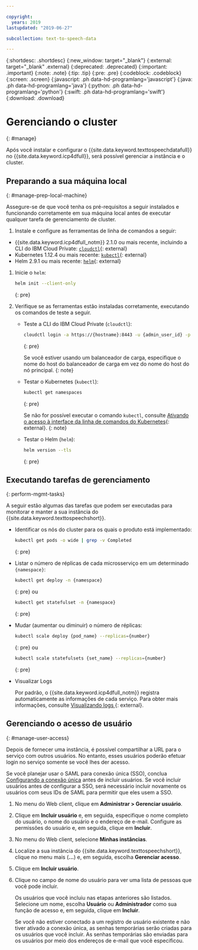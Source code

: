 ```yaml
---

copyright:
  years: 2019
lastupdated: "2019-06-27"

subcollection: text-to-speech-data

---
```


{:shortdesc: .shortdesc}
{:new_window: target="_blank"}
{:external: target="_blank" .external}
{:deprecated: .deprecated}
{:important: .important}
{:note: .note}
{:tip: .tip}
{:pre: .pre}
{:codeblock: .codeblock}
{:screen: .screen}
{:javascript: .ph data-hd-programlang='javascript'}
{:java: .ph data-hd-programlang='java'}
{:python: .ph data-hd-programlang='python'}
{:swift: .ph data-hd-programlang='swift'}
{:download: .download}

# Gerenciando o cluster
{: #manage}

Após você instalar e configurar o {{site.data.keyword.texttospeechdatafull}} no {{site.data.keyword.icp4dfull}}, será possível gerenciar a instância e o cluster.

## Preparando a sua máquina local
{: #manage-prep-local-machine}

Assegure-se de que você tenha os pré-requisitos a seguir instalados e funcionando corretamente em sua máquina local antes de executar qualquer tarefa de gerenciamento de cluster.

1. Instale e configure as ferramentas de linha de comandos a seguir:

  - {{site.data.keyword.icp4dfull_notm}} 2.1.0 ou mais recente, incluindo a CLI do IBM Cloud Private: [`cloudctl`](https://www.ibm.com/support/knowledgecenter/SSBS6K_3.1.2/manage_cluster/install_cli.html){: external}
  - Kubernetes 1.12.4 ou mais recente: [`kubectl`](https://docs-icpdata.mybluemix.net/docs/content/SSQNUZ_current/com.ibm.icpdata.doc/zen/install/kubectl-access.html){: external}
  - Helm 2.9.1 ou mais recente: [`helm`](https://helm.sh){: external}

1.  Inicie o `helm`:
  
    ```bash
    helm init --client-only
    ```
    {: pre}

1.  Verifique se as ferramentas estão instaladas corretamente, executando os comandos de teste a seguir.

    - Teste a CLI do IBM Cloud Private (`cloudctl`):

      ```bash
      cloudctl login -a https://{hostname}:8443 -u {admin_user_id} -p {admin_password}
      ```
      {: pre}
    
      Se você estiver usando um balanceador de carga, especifique o nome do host do balanceador de carga em vez do nome do host do nó principal.
      {: note}

    - Testar o Kubernetes (`kubectl`):

      ```bash
      kubectl get namespaces
      ```
      {: pre}

      Se não for possível executar o comando `kubectl`, consulte [Ativando o acesso à interface da linha de comandos do Kubernetes](https://www.ibm.com/support/knowledgecenter/SSQNUZ_2.1.0/com.ibm.icpdata.doc/zen/install/kubectl-access.html){: external}.
      {: note}

    - Testar o Helm (`helm`):

      ```bash
      helm version --tls
      ```
      {: pre}

## Executando tarefas de gerenciamento
{: perform-mgmt-tasks}

A seguir estão algumas das tarefas que podem ser executadas para monitorar e manter a sua instância do {{site.data.keyword.texttospeechshort}}.

  - Identificar os nós do cluster para os quais o produto está implementado:
    ```bash
    kubectl get pods -o wide | grep -v Completed
    ```
    {: pre}

  - Listar o número de réplicas de cada microsserviço em um determinado `{namespace}`:
    ```bash
    kubectl get deploy -n {namespace}
    ```
    {: pre}
    ou
    ```bash
    kubectl get statefulset -n {namespace}
    ```
    {: pre}

  - Mudar (aumentar ou diminuir) o número de réplicas:
    ```bash
    kubectl scale deploy {pod_name} --replicas={number}
    ```
    {: pre}
    ou
    ```bash
    kubectl scale statefulsets {set_name} --replicas={number}
    ```
    {: pre}

  - Visualizar Logs

    Por padrão, o {{site.data.keyword.icp4dfull_notm}} registra automaticamente as informações de cada serviço. Para obter mais informações, consulte  [ Visualizando logs ](https://www.ibm.com/support/knowledgecenter/SSQNUZ_2.1.0/com.ibm.icpdata.doc/zen/admin/logs.html){: external}.

## Gerenciando o acesso de usuário
{: #manage-user-access}

Depois de fornecer uma instância, é possível compartilhar a URL para o serviço com outros usuários. No entanto, esses usuários poderão efetuar login no serviço somente se você lhes der acesso.

Se você planejar usar o SAML para conexão única (SSO), conclua [Configurando a conexão única](https://www.ibm.com/support/knowledgecenter/SSQNUZ_2.1.0/com.ibm.icpdata.doc/zen/admin/saml-sso.html#saml-sso) antes de incluir usuários. Se você incluir usuários antes de configurar a SSO, será necessário incluir novamente os usuários com seus IDs de SAML para permitir que eles usem a SSO.

1.  No menu do Web client, clique em **Administrar > Gerenciar usuário**.

1.  Clique em **Incluir usuário** e, em seguida, especifique o nome completo do usuário, o nome do usuário e o endereço de e-mail. Configure as permissões do usuário e, em seguida, clique em **Incluir**.

1.  No menu do Web client, selecione **Minhas instâncias**.

1.  Localize a sua instância do {{site.data.keyword.texttospeechshort}}, clique no menu mais (**...**) e, em seguida, escolha **Gerenciar acesso**.

1.  Clique em **Incluir usuário**.

1.  Clique no campo de nome do usuário para ver uma lista de pessoas que você pode incluir.

    Os usuários que você incluiu nas etapas anteriores são listados. Selecione um nome, escolha **Usuário** ou **Administrador** como sua função de acesso e, em seguida, clique em **Incluir**. 

    Se você não estiver conectado a um registro de usuário existente e não tiver ativado a conexão única, as senhas temporárias serão criadas para os usuários que você incluir. As senhas temporárias são enviadas para os usuários por meio dos endereços de e-mail que você especificou.

